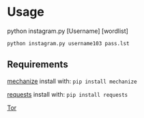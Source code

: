 # Usage
python instagram.py  [Username]  [wordlist]

`python instagram.py username103 pass.lst`

## Requirements
[mechanize](https://pypi.python.org/pypi/mechanize/) install with: `pip install mechanize`

[requests](https://pypi.python.org/pypi/requests/2.18.4) install with: `pip install requests`

[Tor](www.torproject.org)

